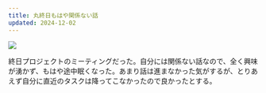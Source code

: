 ```yaml
---
title: 丸終日もはや関係ない話
updated: 2024-12-02
---
```

![](https://i.imgur.com/QriY0tp.jpeg)

終日プロジェクトのミーティングだった。自分には関係ない話なので、全く興味が湧かず、もはや途中眠くなった。あまり話は進まなかった気がするが、とりあえず自分に直近のタスクは降ってこなかったので良かったとする。